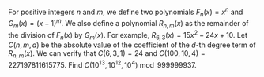 For positive integers $n$ and $m$, we define two polynomials $F_n(x) = x^n$ and $G_m(x) = (x-1)^m$.
We also define a polynomial $R_{n,m}(x)$ as the remainder of the division of $F_n(x)$ by $G_m(x)$.
For example, $R_{6,3}(x) = 15x^2 - 24x + 10$.
Let $C(n, m, d)$ be the absolute value of the coefficient of the $d$-th degree term of $R_{n,m}(x)$.
We can verify that $C(6, 3, 1) = 24$ and $C(100, 10, 4) = 227197811615775$.
Find $C(10^{13}, 10^{12}, 10^4) \bmod 999999937$.